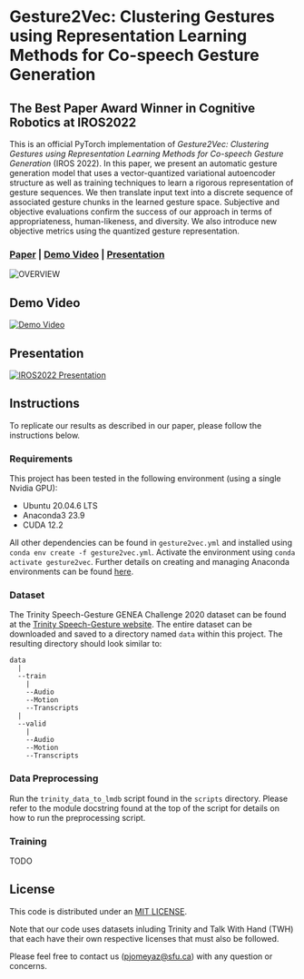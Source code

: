 # Gesture2Vec: Clustering Gestures using Representation Learning Methods for Co-speech Gesture Generation

## The Best Paper Award Winner in Cognitive Robotics at IROS2022

This is an official PyTorch implementation of _Gesture2Vec: Clustering Gestures using Representation Learning Methods for Co-speech Gesture Generation_ (IROS 2022). In this paper, we present an automatic gesture generation model that uses a vector-quantized variational autoencoder structure as well as training techniques to learn a rigorous representation of gesture sequences. We then translate input text into a discrete sequence of associated gesture chunks in the learned gesture space. Subjective and objective evaluations confirm the success of our approach in terms of appropriateness, human-likeness, and diversity. We also introduce new objective metrics using the quantized gesture representation.

### [Paper](https://sfumars.com/wp-content/papers/2022_iros_gesture2vec.pdf) | [Demo Video](https://www.youtube.com/watch?v=ac8jWk4fdCU) | [Presentation](https://youtu.be/qFObMpOboCg)

![OVERVIEW](Figures/model.jpg)

## Demo Video

[![Demo Video](https://img.youtube.com/vi/ac8jWk4fdCU/0.jpg)](https://www.youtube.com/watch?v=ac8jWk4fdCU)

## Presentation

[![IROS2022 Presentation](https://img.youtube.com/vi/qFObMpOboCg/0.jpg)](https://www.youtube.com/watch?v=qFObMpOboCg)

## Instructions

To replicate our results as described in our paper, please follow the instructions below.

### Requirements

This project has been tested in the following environment (using a single Nvidia GPU):

-   Ubuntu 20.04.6 LTS
-   Anaconda3 23.9
-   CUDA 12.2

All other dependencies can be found in `gesture2vec.yml` and installed using `conda env create -f gesture2vec.yml`. Activate the environment using `conda activate gesture2vec`. Further details on creating and managing Anaconda environments can be found [here](https://docs.conda.io/projects/conda/en/latest/user-guide/tasks/manage-environments.html).

### Dataset

The Trinity Speech-Gesture GENEA Challenge 2020 dataset can be found at the [Trinity Speech-Gesture website](https://trinityspeechgesture.scss.tcd.ie/). The entire dataset can be downloaded and saved to a directory named `data` within this project. The resulting directory should look similar to:

```
data
  |
  --train
    |
	--Audio
	--Motion
	--Transcripts
  |
  --valid
	|
	--Audio
	--Motion
	--Transcripts
```

### Data Preprocessing

Run the `trinity_data_to_lmdb` script found in the `scripts` directory. Please refer to the module docstring found at the top of the script for details on how to run the preprocessing script.

### Training

TODO

## License

This code is distributed under an [MIT LICENSE](LICENSE).

Note that our code uses datasets inluding Trinity and Talk With Hand (TWH) that each have their own respective licenses that must also be followed.

Please feel free to contact us (pjomeyaz@sfu.ca) with any question or concerns.
